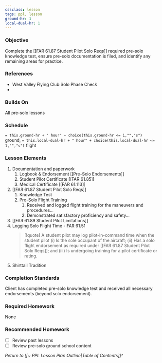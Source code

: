 ```yaml
---
cssclass: lesson
tags: ppl, lesson
ground-hr: 1
local-dual-hr: 1
---
```

### Objective
Complete the [[FAR 61.87 Student Pilot Solo Reqs]] required pre-solo knowledge test, ensure pre-solo documentation is filed, and identify any remaining areas for practice.

### References
- West Valley Flying Club Solo Phase Check
- 

### Builds On
All pre-solo lessons

### Schedule
`= this.ground-hr + " hour" + choice(this.ground-hr <= 1,"","s")` ground, `= this.local-dual-hr + " hour" + choice(this.local-dual-hr <= 1,"","s")` flight

### Lesson Elements
1. Documentation and paperwork
	1. Logbook & Endorsement [[Pre-Solo Endorsements]]
	2. Student Pilot Certificate [[FAR 61.85]]
	3. Medical Certificate [[FAR 61.113]]
2. [[FAR 61.87 Student Pilot Solo Reqs]]
	1. Knowledge Test
	2. Pre-Solo Flight Training
		1. Received and logged flight training for the maneuvers and procedures...
		2. Demonstrated satisfactory proficiency and safety...
3. [[FAR 61.89 Student Pilot Limitations]]
4. Logging Solo Flight Time - FAR 61.51 
   > [!quote] A student pilot may log pilot-in-command time when the student pilot (i) Is the sole occupant of the aircraft; (ii) Has a solo flight endorsement as required under [[FAR 61.87 Student Pilot Solo Reqs]]; and (iii) Is undergoing training for a pilot certificate or rating.
4. Shirttail Tradition

### Completion Standards
Client has completed pre-solo knowledge test and received all necessary endorsements (beyond solo endorsement).

### Required Homework
None

### Recommended Homework
- [ ] Review past lessons
- [ ] Review pre-solo ground school content

*Return to [[~ PPL Lesson Plan Outline|Table of Contents]]^*
